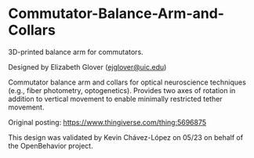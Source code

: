 # Commutator-Balance-Arm-and-Collars

3D-printed balance arm for commutators.

Designed by Elizabeth Glover (ejglover@uic.edu)

Commutator balance arm and collars for optical neuroscience techniques (e.g., fiber photometry, optogenetics). Provides two axes of rotation in addition to vertical movement to enable minimally restricted tether movement.

Original posting: https://www.thingiverse.com/thing:5696875

This design was validated by Kevin Chávez-López on 05/23 on behalf of the OpenBehavior project.
